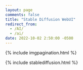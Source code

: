 ```yaml
---
layout: page
comments: false
title: "Stable Diffusion WebUI"
redirect_from:
  - /AI/
  - /ai/
date: 2022-10-02 2:50:00 -0500
---
```


{% include imgpagination.html %}

{% include stablediffusion.html %}


